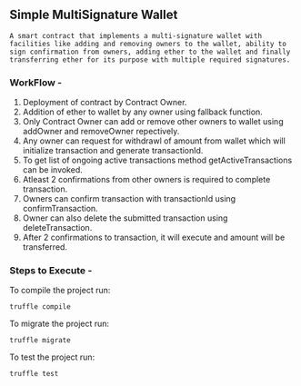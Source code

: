 ## Simple MultiSignature Wallet

	A smart contract that implements a multi-signature wallet with facilities like adding and removing owners to the wallet, ability to sign confirmation from owners, adding ether to the wallet and finally transferring ether for its purpose with multiple required signatures. 


### WorkFlow -

1. Deployment of contract by Contract Owner.
2. Addition of ether to wallet by any owner using fallback function.
3. Only Contract Owner can add or remove other owners to wallet using addOwner and removeOwner repectively.
4. Any owner can request for withdrawl of amount from wallet which will initialize transaction and generate transactionId.
5. To get list of ongoing active transactions method getActiveTransactions can be invoked.
6. Atleast 2 confirmations from other owners is required to complete transaction.
7. Owners can confirm transaction with transactionId using confirmTransaction.
8. Owner can also delete the submitted transaction using deleteTransaction.
9. After 2 confirmations to transaction, it will execute and amount will be transferred.

### Steps to Execute -

To compile the project run:
```
truffle compile
```

To migrate the project run:
```
truffle migrate
```

To test the project run:
```
truffle test
```

